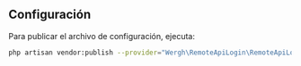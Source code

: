 ## Configuración

Para publicar el archivo de configuración, ejecuta:

```bash
php artisan vendor:publish --provider="Wergh\RemoteApiLogin\RemoteApiLoginServiceProvider" --tag="remote-api-login-config"
